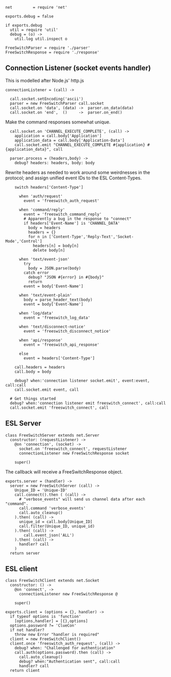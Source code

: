     net         = require 'net'

    exports.debug = false

    if exports.debug
      util = require 'util'
      debug = (o) ->
        util.log util.inspect o

    FreeSwitchParser = require './parser'
    FreeSwitchResponse = require './response'

Connection Listener (socket events handler)
-------------------------------------------

This is modelled after Node.js' http.js

    connectionListener = (call) ->

      call.socket.setEncoding('ascii')
      parser = new FreeSwitchParser call.socket
      call.socket.on 'data', (data) ->  parser.on_data(data)
      call.socket.on 'end',  ()     ->  parser.on_end()

Make the command responses somewhat unique.

      call.socket.on 'CHANNEL_EXECUTE_COMPLETE', (call) ->
        application = call.body['Application']
        application_data = call.body['Application-Data']
        call.socket.emit "CHANNEL_EXECUTE_COMPLETE #{application} #{application_data}", call

      parser.process = (headers,body) ->
        debug? headers: headers, body: body

Rewrite headers as needed to work around some weirdnesses in the protocol; and assign unified event IDs to the ESL Content-Types.

        switch headers['Content-Type']

          when 'auth/request'
            event = 'freeswitch_auth_request'

          when 'command/reply'
            event = 'freeswitch_command_reply'
            # Apparently a bug in the response to "connect"
            if headers['Event-Name'] is 'CHANNEL_DATA'
              body = headers
              headers = {}
              for n in ['Content-Type','Reply-Text','Socket-Mode','Control']
                headers[n] = body[n]
                delete body[n]

          when 'text/event-json'
            try
              body = JSON.parse(body)
            catch error
              debug? "JSON #{error} in #{body}"
              return
            event = body['Event-Name']

          when 'text/event-plain'
            body = parse_header_text(body)
            event = body['Event-Name']

          when 'log/data'
            event = 'freeswitch_log_data'

          when 'text/disconnect-notice'
            event = 'freeswitch_disconnect_notice'

          when 'api/response'
            event = 'freeswitch_api_response'

          else
            event = headers['Content-Type']

        call.headers = headers
        call.body = body

        debug? when:'connection listener socket.emit', event:event, call:call
        call.socket.emit event, call

      # Get things started
      debug? when:'connection listener emit freeswitch_connect', call:call
      call.socket.emit 'freeswitch_connect', call

ESL Server
----------

    class FreeSwitchServer extends net.Server
      constructor: (requestListener) ->
        @on 'connection', (socket) ->
          socket.on 'freeswitch_connect', requestListener
          connectionListener new FreeSwitchResponse socket

        super()

The callback will receive a FreeSwitchResponse object.

    exports.server = (handler) ->
      server = new FreeSwitchServer (call) ->
        Unique_ID = 'Unique-ID'
        call.connect().then ( (call) ->
          # "verbose_events" will send us channel data after each "command".
          call.command 'verbose_events'
          call.auto_cleanup()
        ).then( (call) ->
          unique_id = call.body[Unique_ID]
          call.filter(Unique_ID, unique_id)
        ).then( (call) ->
            call.event_json('ALL')
        ).then( (call) ->
          handler? call
        )
      return server

ESL client
----------

    class FreeSwitchClient extends net.Socket
      constructor: () ->
        @on 'connect', ->
          connectionListener new FreeSwitchResponse @

        super()

    exports.client = (options = {}, handler) ->
      if typeof options is 'function'
        [options,handler] = [{},options]
      options.password ?= 'ClueCon'
      if not handler?
        throw new Error "handler is required"
      client = new FreeSwitchClient()
      client.once 'freeswitch_auth_request', (call) ->
        debug? when: "Challenged for authentication"
        call.auth(options.password).then (call) ->
          call.auto_cleanup()
          debug? when:"Authentication sent", call:call
          handler? call
      return client
